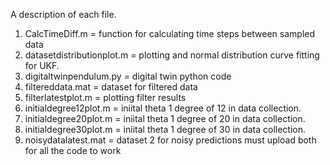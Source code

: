 A description of each file.
1. CalcTimeDiff.m = function for calculating time steps between sampled data
2. datasetdistributionplot.m = plotting and normal distribution curve fitting for UKF.
3. digitaltwinpendulum.py = digital twin python code
4. filtereddata.mat = dataset for filtered data
5. filterlatestplot.m = plotting filter results
6. initialdegree12plot.m = iniital theta 1 degree of 12 in data collection.
7. initialdegree20plot.m = iniital theta 1 degree of 20 in data collection.
8. initialdegree30plot.m = iniital theta 1 degree of 30 in data collection.
9. noisydatalatest.mat = dataset 2 for noisy predictions must upload both for all the code to work
